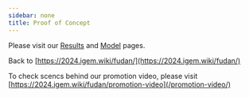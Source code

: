 ```yaml
---
sidebar: none
title: Proof of Concept
---
```


Please visit our [Results](/results/) and [Model](/model/) pages.

Back to [https://2024.igem.wiki/fudan/](https://2024.igem.wiki/fudan/)

To check scencs behind our promotion video, please visit [https://2024.igem.wiki/fudan/promotion-video](/promotion-video/)